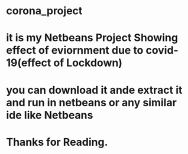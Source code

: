 # corona_project
# it is my Netbeans Project Showing effect of eviornment due to covid-19(effect of Lockdown)
# you can download it ande extract it and run in netbeans or any similar ide like Netbeans 

# Thanks for Reading.
